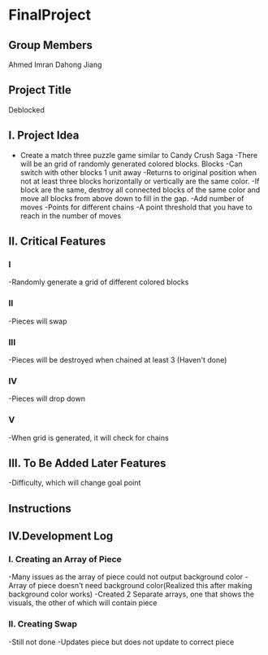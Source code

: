 # FinalProject
## Group Members
Ahmed Imran
Dahong Jiang

## Project Title
Deblocked


## I. Project Idea
 - Create a match three puzzle game similar to Candy Crush Saga
-There will be an grid of randomly generated colored blocks.
Blocks 
-Can switch with other blocks 1 unit away
-Returns to original position when not at least three blocks horizontally or vertically are the same color.
-If block are the same, destroy all connected blocks of the same color and move all blocks from above down to fill in the gap.
-Add number of moves
-Points for different chains
-A point threshold that you have to reach in the number of moves

## II. Critical Features
### I
-Randomly generate a grid of different colored blocks

### II 
-Pieces will swap

### III
-Pieces will be destroyed when chained at least 3 (Haven't done)

### IV
-Pieces will drop down

### V 
-When grid is generated, it will check for chains 

## III. To Be Added Later Features
-Difficulty, which will change goal point

## Instructions

## IV.Development Log
### I. Creating an Array of Piece
-Many issues as the array of piece could not output background color
-Array of piece doesn't need background color(Realized this after making background color works)
-Created 2 Separate arrays, one that shows the visuals, the other of which will contain piece
### II. Creating Swap
-Still not done
-Updates piece but does not update to correct piece
